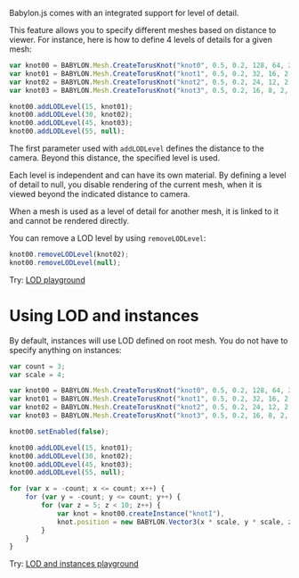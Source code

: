 Babylon.js comes with an integrated support for level of detail.

This feature allows you to specify different meshes based on distance to viewer.
For instance, here is how to define 4 levels of details for a given mesh:

```javascript
var knot00 = BABYLON.Mesh.CreateTorusKnot("knot0", 0.5, 0.2, 128, 64, 2, 3, scene);
var knot01 = BABYLON.Mesh.CreateTorusKnot("knot1", 0.5, 0.2, 32, 16, 2, 3, scene);
var knot02 = BABYLON.Mesh.CreateTorusKnot("knot2", 0.5, 0.2, 24, 12, 2, 3, scene);
var knot03 = BABYLON.Mesh.CreateTorusKnot("knot3", 0.5, 0.2, 16, 8, 2, 3, scene);

knot00.addLODLevel(15, knot01);
knot00.addLODLevel(30, knot02);
knot00.addLODLevel(45, knot03);
knot00.addLODLevel(55, null);
```

The first parameter used with ```addLODLevel``` defines the distance to the camera. Beyond this distance, the specified level is used.

Each level is independent and can have its own material.
By defining a level of detail to null, you disable rendering of the current mesh, when it is viewed beyond the indicated distance to camera.

When a mesh is used as a level of detail for another mesh, it is linked to it and cannot be rendered directly.

You can remove a LOD level by using ```removeLODLevel```:

```javascript
knot00.removeLODLevel(knot02);
knot00.removeLODLevel(null);
```

Try: [LOD playground]( https://www.babylonjs-playground.com/#QE7KM)

# Using LOD and instances
By default, instances will use LOD defined on root mesh. You do not have to specify anything on instances:

```javascript
var count = 3;
var scale = 4;

var knot00 = BABYLON.Mesh.CreateTorusKnot("knot0", 0.5, 0.2, 128, 64, 2, 3, scene);
var knot01 = BABYLON.Mesh.CreateTorusKnot("knot1", 0.5, 0.2, 32, 16, 2, 3, scene);
var knot02 = BABYLON.Mesh.CreateTorusKnot("knot2", 0.5, 0.2, 24, 12, 2, 3, scene);
var knot03 = BABYLON.Mesh.CreateTorusKnot("knot3", 0.5, 0.2, 16, 8, 2, 3, scene);

knot00.setEnabled(false);

knot00.addLODLevel(15, knot01);
knot00.addLODLevel(30, knot02);
knot00.addLODLevel(45, knot03);
knot00.addLODLevel(55, null);

for (var x = -count; x <= count; x++) {
    for (var y = -count; y <= count; y++) {
        for (var z = 5; z < 10; z++) {
            var knot = knot00.createInstance("knotI"),
            knot.position = new BABYLON.Vector3(x * scale, y * scale, z * scale);
        }
    }
}
```

Try: [LOD and instances playground]( https://www.babylonjs-playground.com/#14ESWC)
